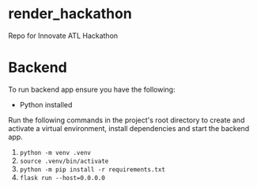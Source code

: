 # render_hackathon
Repo for Innovate ATL Hackathon

# Backend
To run backend app ensure you have the following:
- Python installed

Run the following commands in the project's root directory to create and activate a virtual environment, install dependencies and start the backend app.
1. `python -m venv .venv`
2. `source .venv/bin/activate`
3. `python -m pip install -r requirements.txt`
4. `flask run --host=0.0.0.0`